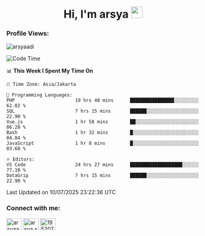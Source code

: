 <h1 align="center">Hi, I'm arsya 
  <img src="https://media.giphy.com/media/hvRJCLFzcasrR4ia7z/giphy.gif" width="30px"/>
</h1>

<p align="left"> <h3>Profile Views:</h3> <img src="https://komarev.com/ghpvc/?username=arsyaadi&label=Profile%20views&color=0e75b6&style=flat" alt="arsyaadi" /> </p>

<!--START_SECTION:waka-->
![Code Time](http://img.shields.io/badge/Code%20Time-4%2C204%20hrs%2021%20mins-blue)

📊 **This Week I Spent My Time On** 

```text
🕑︎ Time Zone: Asia/Jakarta

💬 Programming Languages: 
PHP                      19 hrs 40 mins      ████████████████░░░░░░░░░   62.02 % 
SQL                      7 hrs 15 mins       ██████░░░░░░░░░░░░░░░░░░░   22.90 % 
Vue.js                   1 hr 58 mins        ██░░░░░░░░░░░░░░░░░░░░░░░   06.20 % 
Bash                     1 hr 32 mins        █░░░░░░░░░░░░░░░░░░░░░░░░   04.84 % 
JavaScript               1 hr 8 mins         █░░░░░░░░░░░░░░░░░░░░░░░░   03.60 % 

🔥 Editors: 
VS Code                  24 hrs 27 mins      ███████████████████░░░░░░   77.10 % 
DataGrip                 7 hrs 15 mins       ██████░░░░░░░░░░░░░░░░░░░   22.90 % 
```


 Last Updated on 10/07/2025 23:22:36 UTC
<!--END_SECTION:waka-->

<!-- - 📫 How to reach me **itsme@arsyaadi.software** -->


<h3 align="left">Connect with me:</h3>
<p align="left">
<a href="https://linkedin.com/in/arsyaadi" target="blank"><img align="center" src="https://raw.githubusercontent.com/rahuldkjain/github-profile-readme-generator/master/src/images/icons/Social/linked-in-alt.svg" alt="arsyaadi" height="30" width="40" /></a>
<a href="https://fb.com/arsya.xkz" target="blank"><img align="center" src="https://raw.githubusercontent.com/rahuldkjain/github-profile-readme-generator/master/src/images/icons/Social/facebook.svg" alt="arsya.xkz" height="30" width="40" /></a>
<a href="https://stackoverflow.com/users/19520749" target="blank"><img align="center" src="https://raw.githubusercontent.com/rahuldkjain/github-profile-readme-generator/master/src/images/icons/Social/stack-overflow.svg" alt="19520749" height="30" width="40" /></a>
</p>
